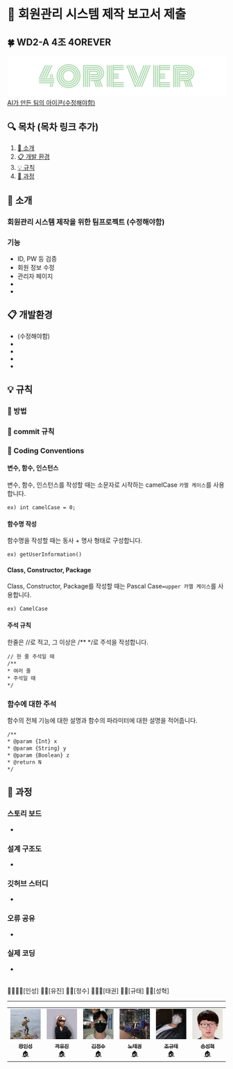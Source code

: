 # 📢 회원관리 시스템 제작 보고서 제출
## :four_leaf_clover: WD2-A 4조 4OREVER
![[팀 마크]](src/main/webapp/images/4orever.png)
[AI가 만든 팀의 아이콘(수정해야함)](https://www.shopify.com/tools/logo-maker)  

## 🔍 목차 (목차 링크 추가)
1. [🎤 소개](#-🎤-소개) 
2. [:clipboard: 개발 환경](#-:clipboard:-개발환경)
3. [:bulb: 규칙](#-:bulb:-규칙)
4. [:notebook: 과정](#-:notebook:-과정)

## 🎤 소개
### 회원관리 시스템 제작을 위한 팀프로젝트 (수정해야함)
### 기능
- ID, PW 등 검증
- 회원 정보 수정
- 관리자 페이지
-
-

## :clipboard: 개발환경
* (수정해야함)
* 
* 
* 
* 

## :bulb: 규칙

### :pushpin: 방법

### :pushpin: commit 규칙

### :pushpin: Coding Conventions

#### 변수, 함수, 인스턴스
변수, 함수, 인스턴스를 작성할 때는 소문자로 시작하는 camelCase `카멜 케이스`를 사용합니다.
```
ex) int camelCase = 0;
```

#### 함수명 작성
함수명을 작성할 때는 동사 + 명사 형태로 구성합니다.
```
ex) getUserInformation()
```

#### Class, Constructor, Package
Class, Constructor, Package를 작성할 때는 Pascal Case`=upper 카멜 케이스`를 사용합니다.
```
ex) CamelCase
```

#### 주석 규칙
한줄은 //로 적고, 그 이상은 /** */로 주석을 작성합니다.
```
// 한 줄 주석일 때
/**
* 여러 줄
* 주석일 때
*/
```

### 함수에 대한 주석
함수의 전체 기능에 대한 설명과 함수의 파라미터에 대한 설명을 적어줍니다.
```
/**
* @param {Int} x
* @param {String} y
* @param {Boolean} z
* @return N
*/
```

## :notebook: 과정

### 스토리 보드
-

### 설계 구조도
-

### 깃허브 스터디
-

### 오류 공유
-

### 실제 코딩
-

<br>
👑🧔🏻‍♀️[인성] 
👧🏻[유진] 
👦🏻[정수]
👨🏻‍🦱[태권]
🧒🏻[규태]
🧑🏻[성혁]


--------------------------------------------------------------------------------------------------------------------------------------------------------------

<table>
  <tr>
    
<td align="center"><a href="https://github.com/tkdrms4585"><img src="src/main/webapp/images/member01.jpg" width="100px;" alt=""/><br /><sub><b>왕인성</b></sub></a><br /><a href="https://github.com/tkdrms4585" title="Code">🏠</a></td>
    
 <td align="center"><a href="https://github.com/ooyniz"><img src="src/main/webapp/images/member02.jpg" width="100px;" alt=""/><br /><sub><b>곽유진</b></sub></a><br /><a href="https://github.com/ooyniz" title="Code">🏠</a></td>

 <td align="center"><a href="https://github.com/YJU-KimJeongSu"><img src="src/main/webapp/images/member03.jpg" width="100px;" alt=""/><br /><sub><b>김정수</b></sub></a><br /><a href="https://github.com/YJU-KimJeongSu" title="Code">🏠</a></td>
    
<td align="center"><a href="https://github.com/NoTaeGwon"><img src="src/main/webapp/images/member04.jpg" width="100px;" alt=""/><br /><sub><b>노태권</b></sub></a><br /><a href="https://github.com/NoTaeGwon" title="Code">🏠</a></td>   
    
 <td align="center"><a href="https://github.com/cchrbxo"><img src="src/main/webapp/images/member06.jpg" width="100px;" alt=""/><br /><sub><b>조규태</b></sub></a><br /><a href="https://github.com/cchrbxo" title="Code">🏠</a></td>
    
 <td align="center"><a href="https://github.com/thd8172"><img src="src/main/webapp/images/member05.jpg" width="100px;" alt=""/><br /><sub><b>송성혁</b></sub></a><br /><a href="https://github.com/thd8172" title="Code">🏠</a></td>

</tr>
    
 
</table>
